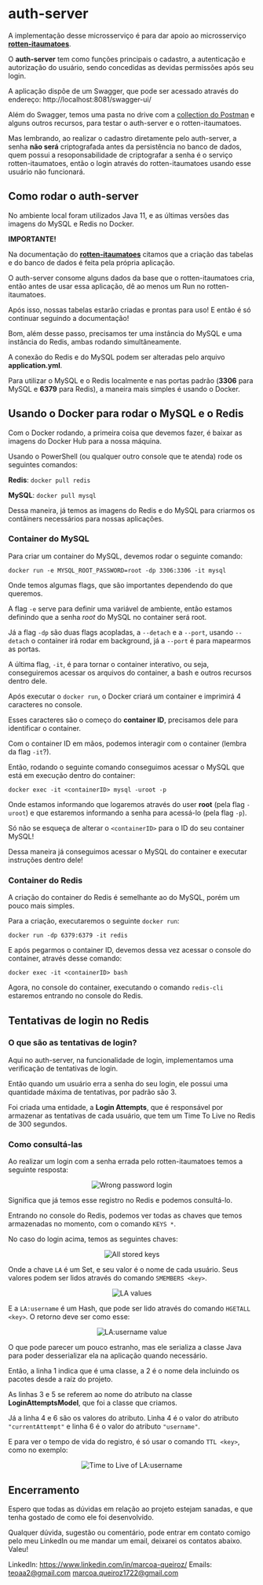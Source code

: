 # auth-server

A implementação desse microsserviço é para dar apoio ao microsserviço [**rotten-itaumatoes**](https://github.com/trepudox/rotten-itaumatoes).  

O **auth-server** tem como funções principais o cadastro, a autenticação e autorização do usuário, sendo concedidas as devidas permissões após seu login.

A aplicação dispõe de um Swagger, que pode ser acessado através do endereço: http://localhost:8081/swagger-ui/

Além do Swagger, temos uma pasta no drive com a [collection do Postman](https://drive.google.com/file/d/16KqEBpyp60SBjGm1w_oGYgsHSj0kQ3Iv/view?usp=sharing) e alguns outros recursos, para testar o auth-server e o rotten-itaumatoes.  

Mas lembrando, ao realizar o cadastro diretamente pelo auth-server, a senha **não será** criptografada antes da persistência no banco de dados, quem possui a resoponsabilidade de criptografar a senha é o serviço rotten-itaumatoes, então o login através do rotten-itaumatoes usando esse usuário não funcionará.

## Como rodar o auth-server

No ambiente local foram utilizados Java 11, e as últimas versões das imagens do MySQL e Redis no Docker.

**IMPORTANTE!** 

Na documentação do [**rotten-itaumatoes**](https://github.com/trepudox/rotten-itaumatoes) citamos que a criação das tabelas e do banco de dados é feita pela própria aplicação.  

O auth-server consome alguns dados da base que o rotten-itaumatoes cria, então antes de usar essa aplicação, dê ao menos um Run no rotten-itaumatoes.

Após isso, nossas tabelas estarão criadas e prontas para uso! E então é só continuar seguindo a documentação!

Bom, além desse passo, precisamos ter uma instância do MySQL e uma instância do Redis, ambas rodando simultâneamente.  

A conexão do Redis e do MySQL podem ser alteradas pelo arquivo **application.yml**.  

Para utilizar o MySQL e o Redis localmente e nas portas padrão (**3306** para MySQL e **6379** para Redis), a maneira mais simples é usando o Docker.  

## Usando o Docker para rodar o MySQL e o Redis

Com o Docker rodando, a primeira coisa que devemos fazer, é baixar as imagens do Docker Hub para a nossa máquina.

Usando o PowerShell (ou qualquer outro console que te atenda) rode os seguintes comandos:

**Redis**:
``
docker pull redis
``

**MySQL**:
``
docker pull mysql
``

Dessa maneira, já temos as imagens do Redis e do MySQL para criarmos os contâiners necessários para nossas aplicações.  

### Container do MySQL

Para criar um container do MySQL, devemos rodar o seguinte comando:

``
docker run -e MYSQL_ROOT_PASSWORD=root -dp 3306:3306 -it mysql
``

Onde temos algumas flags, que são importantes dependendo do que queremos.

A flag `-e` serve para definir uma variável de ambiente, então estamos definindo que a senha *root* do MySQL no container será root.

Já a flag `-dp` são duas flags acopladas, a `--detach` e a `--port`, usando `--detach` o container irá rodar em background, já a `--port` é para mapearmos as portas.

A última flag, `-it`, é para tornar o container interativo, ou seja, conseguiremos acessar os arquivos do container, a bash e outros recursos dentro dele.

Após executar o `docker run`, o Docker criará um container e imprimirá 4 caracteres no console.

Esses caracteres são o começo do **container ID**, precisamos dele para identificar o container.

Com o container ID em mãos, podemos interagir com o container (lembra da flag `-it`?).

Então, rodando o seguinte comando conseguimos acessar o MySQL que está em execução dentro do container:

``
docker exec -it <containerID> mysql -uroot -p
``

Onde estamos informando que logaremos através do user **root** (pela flag `-uroot`) e que estaremos informando a senha para acessá-lo (pela flag `-p`).

Só não se esqueça de alterar o `<containerID>` para o ID do seu container MySQL!

Dessa maneira já conseguimos acessar o MySQL do container e executar instruções dentro dele!

### Container do Redis

A criação do container do Redis é semelhante ao do MySQL, porém um pouco mais simples.  

Para a criação, executaremos o seguinte `docker run`:  

``
docker run -dp 6379:6379 -it redis
``

E após pegarmos o container ID, devemos dessa vez acessar o console do container, através desse comando:  

``
docker exec -it <containerID> bash
``

Agora, no console do container, executando o comando `redis-cli` estaremos entrando no console do Redis.  

## Tentativas de login no Redis

### O que são as tentativas de login?

Aqui no auth-server, na funcionalidade de login, implementamos uma verificação de tentativas de login.  

Então quando um usuário erra a senha do seu login, ele possui uma quantidade máxima de tentativas, por padrão são 3.

Foi criada uma entidade, a **Login Attempts**, que é responsável por armazenar as tentativas de cada usuário, que tem um Time To Live no Redis de 300 segundos.  

### Como consultá-las

Ao realizar um login com a senha errada pelo rotten-itaumatoes temos a seguinte resposta:  

<p align="center"><img src="img/wrong-password.png" alt="Wrong password login"></p>

Significa que já temos esse registro no Redis e podemos consultá-lo.  

Entrando no console do Redis, podemos ver todas as chaves que temos armazenadas no momento, com o comando `KEYS *`.  

No caso do login acima, temos as seguintes chaves:  

<p align="center"><img src="img/all-keys.png" alt="All stored keys"></p>

Onde a chave `LA` é um Set, e seu valor é o nome de cada usuário. Seus valores podem ser lidos através do comando `SMEMBERS <key>`.  

<p align="center"><img src="img/LA-values.png" alt="LA values"></p>

E a `LA:username` é um Hash, que pode ser lido através do comando `HGETALL <key>`. O retorno deve ser como esse:  

<p align="center"><img src="img/LAusername-value.png" alt="LA:username value"></p>

O que pode parecer um pouco estranho, mas ele serializa a classe Java para poder desserializar ela na aplicação quando necessário.  

Então, a linha 1 indica que é uma classe, a 2 é o nome dela incluindo os pacotes desde a raíz do projeto.  

As linhas 3 e 5 se referem ao nome do atributo na classe **LoginAttemptsModel**, que foi a classe que criamos.  

Já a linha 4 e 6 são os valores do atributo. Linha 4 é o valor do atributo `"currentAttempt"` e linha 6 é o valor do atributo `"username"`.  

E para ver o tempo de vida do registro, é só usar o comando `TTL <key>`, como no exemplo:  

<p align="center"><img src="img/TTL-LAusername.png" alt="Time to Live of LA:username"></p>

## Encerramento

Espero que todas as dúvidas em relação ao projeto estejam sanadas, e que tenha gostado de como ele foi desenvolvido.

Qualquer dúvida, sugestão ou comentário, pode entrar em contato comigo pelo meu LinkedIn ou me mandar um email, deixarei os contatos abaixo. Valeu!

LinkedIn: https://www.linkedin.com/in/marcoa-queiroz/
Emails: teoaa2@gmail.com
marcoa.queiroz1722@gmail.com